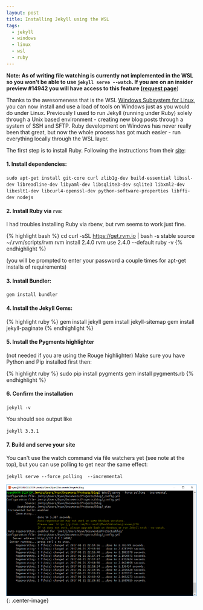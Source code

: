 ```yaml
---
layout: post
title: Installing Jekyll using the WSL
tags:
  - jekyll
  - windows
  - linux
  - wsl
  - ruby
---
```


**Note: As of writing file watching is currently not implemented in the WSL so you won't be able to use `jekyll serve --watch`. If you are on an insider preview #14942 you will have access to this feature ([request page](https://wpdev.uservoice.com/forums/266908-command-prompt-console-bash-on-ubuntu-on-windo/suggestions/13469097-support-for-filesystem-watchers-like-inotify)**)

Thanks to the awesomeness that is the WSL [Windows Subsystem for Linux](https://msdn.microsoft.com/en-gb/commandline/wsl/about), you can now install and use a load of tools on Windows just as you would do under Linux. Previously I used to run Jekyll (running under Ruby) solely through a Unix based environment - creating new blog posts through a system of SSH and SFTP. Ruby development on Windows has never really been that great, but now the whole process has got much easier - run everything locally through the WSL layer.

The first step is to install Ruby. Following the instructions from their [site](https://gorails.com/setup/):

#### 1. Install dependencies:

  `sudo apt-get install git-core curl zlib1g-dev build-essential libssl-dev libreadline-dev libyaml-dev libsqlite3-dev sqlite3 libxml2-dev libxslt1-dev libcurl4-openssl-dev python-software-properties libffi-dev nodejs`

#### 2. Install Ruby via `rvm`:

I had troubles installing Ruby via rbenv, but rvm seems to work just fine.

{% highlight bash %}
cd
curl -sSL https://get.rvm.io | bash -s stable
source ~/.rvm/scripts/rvm
rvm install 2.4.0
rvm use 2.4.0 --default
ruby -v
{% endhighlight %}

(you will be prompted to enter your password a couple times for apt-get installs of requirements)

#### 3. Install Bundler:

  `gem install bundler`

#### 4. Install the Jekyll Gems:

{% highlight ruby %}
gem install jekyll
gem install jekyll-sitemap
gem install jekyll-paginate
{% endhighlight %}

#### 5. Install the Pygments highlighter

(not needed if you are using the Rouge highlighter)
Make sure you have Python and Pip installed first then:

{% highlight ruby %}
sudo pip install pygments
gem install pygments.rb
{% endhighlight %}

#### 6. Confirm the installation

  `jekyll -v`

You should see output like

  `jekyll 3.3.1`

#### 7. Build and serve your site

You can't use the watch command via file watchers yet (see note at the top), but you can use polling to get near the same effect:

  `jekyll serve --force_polling  --incremental`

![Jekyll WSL](/images/2017/jekyll_wsl.png){: .center-image}